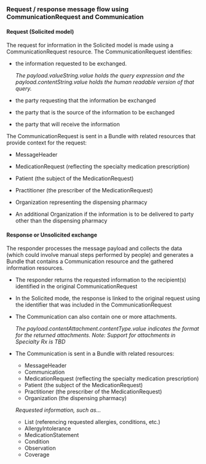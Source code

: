 ### Request / response message flow using CommunicationRequest and Communication

#### Request (Solicited model)

The request for information in the Solicited model is made using a CommunicationRequest resource. The CommunicationRequest identifies:
- the information requested to be exchanged. 

  *The payload.valueString.value holds the query expression and the payload.contentString.value holds the human readable version of that query.*
- the party requesting that the information be exchanged
- the party that is the source of the information to be exchanged
- the party that will receive the information

The CommunicationRequest is sent in a Bundle with related resources that provide context for the request:

- MessageHeader
- MedicationRequest (reflecting the specialty medication prescription)

- Patient (the subject of the MedicationRequest)

- Practitioner (the prescriber of the MedicationRequest)

- Organization representing the dispensing pharmacy

- An additional Organization if the information is to be delivered to party other than the dispensing pharmacy

#### Response or Unsolicited exchange

The responder processes the message payload and collects the data (which could involve manual steps performed by people) and generates a Bundle that contains a Communication resource and the gathered information resources. 

- The responder returns the requested information to the recipient(s) identified in the original CommunicationRequest

- In the Solicited mode, the response is linked to the original request using the identifier that was included in the CommunicationRequest
- The Communication can also contain one or more attachments. 
  
  *The payload.contentAttachment.contentType.value indicates the format for the returned attachments.* *Note: Support for attachments in Specialty Rx is TBD*

- The Communication is sent in a Bundle with related resources:

  - MessageHeader
  - Communication
  - MedicationRequest (reflecting the specialty medication prescription)
  - Patient (the subject of the MedicationRequest)
  - Practitioner (the prescriber of the MedicationRequest)
  - Organization (the dispensing pharmacy)

  *Requested information, such as...*

  - List (referencing requested allergies, conditions, etc.)
  - AllergyIntolerance
  - MedicationStatement
  - Condition
  - Observation
  - Coverage
